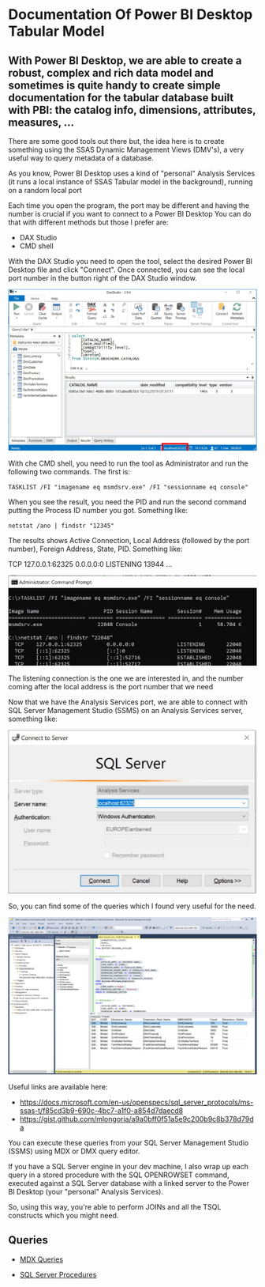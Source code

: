 # Documentation Of Power BI Desktop Tabular Model

## With Power BI Desktop, we are able to create a robust, complex and rich data model and sometimes is quite handy to create simple documentation for the tabular database built with PBI: the catalog info, dimensions, attributes, measures, ...

There are some good tools out there but, the idea here is to create something using the SSAS Dynamic Management Views (DMV's), a very useful way to query metadata of a database. 

As you know, Power BI Desktop uses a kind of "personal" Analysis Services (it runs a local instance of SSAS Tabular model in the background), running on a random local port

Each time you open the program, the port may be different and having the number is crucial if you want to connect to a Power BI Desktop You can do that with different methods but those I prefer are:
- DAX Studio
- CMD shell

With the DAX Studio you need to open the tool, select the desired Power BI Desktop file and click "Connect".
Once connected, you can see the local port number in the button right of the DAX Studio window.

![DAX Studio](images/daxstudio.JPG)

With che CMD shell, you need to run the tool as Administrator and run the following two commands.
The first is:
```
TASKLIST /FI "imagename eq msmdsrv.exe" /FI "sessionname eq console"
```
When you see the result, you need the PID and run the second command putting the Process ID number you got.
Something like:
```
netstat /ano | findstr "12345"
```
The results shows Active Connection, Local Address (followed by the port number), Foreign Address, State, PID. Something like:

TCP      127.0.0.1:62325        0.0.0.0:0       LISTENING    13944
...

![CMD Shell](images/cmdshell.jpg)

The listening connection is the one we are interested in, and the number coming after the local address is the port number that we need

Now that we have the Analysis Services port, we are able to connect with SQL Server Management Studio (SSMS) on an Analysis Services server, something like: 

![SQL Server Management Studio](images/ssms.jpg)

So, you can find some of the queries which I found very useful for the need. 

![MDX Query](images/querymdx.jpg)

Useful links are available here:
- https://docs.microsoft.com/en-us/openspecs/sql_server_protocols/ms-ssas-t/f85cd3b9-690c-4bc7-a1f0-a854d7daecd8
- https://gist.github.com/mlongoria/a9a0bff0f51a5e9c200b9c8b378d79da 

You can execute these queries from your SQL Server Management Studio (SSMS) using MDX or DMX query editor.


If you have a SQL Server engine in your dev machine, I also wrap up each query in a stored procedure with the SQL OPENROWSET command, executed against a SQL Server database with a linked server to the Power BI Desktop (your "personal" Analysis Services).

So, using this way, you're able to perform JOINs and all the TSQL constructs which you might need.

## Queries
- [MDX Queries](PBIDocumentation_MDX_Queries.sql)

- [SQL Server Procedures](PBIDocumentation_SQL_Procedures.sql)
